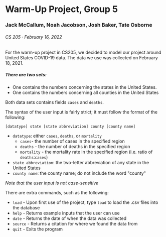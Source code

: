 # Warm-Up Project, Group 5
###   Jack McCallum, Noah Jacobson, Josh Baker, Tate Osborne
###### CS 205 · _February 16, 2022_

For the warm-up project in CS205, we decided to model our project
around United States COVID-19 data. The data we use was collected on February 18, 2021.

##### There are two sets:
- One contains the numbers concerning the states in the United States.
- One contains the numbers concerning all counties in the United States

Both data sets contains fields `cases` and `deaths`.

The syntax of the user input is fairly strict; it must follow the format of the following:
```
[datatype] state [state abbreviation] county [county name]
```
- `datatype`: either `cases`, `deaths`, or `mortality`
  - `cases`- the number of cases in the specified region
  - `deaths` - the number of deaths in the specified region
  - `mortality` - the mortality rate in the specified region (i.e. ratio of `deaths`:`cases`)
- `state abbreviation`: the two-letter abbreviation of any state in the United States
- `county name`: the county name; do not include the word "county"

_Note that the user input is not case-sensitive_

There are extra commands, such as the following:
- `load` - Upon first use of the project, type `load` to load the .csv files into the database
- `help` - Returns example inputs that the user can use
- `date` - Returns the date of when the data was collected
- `source` - Returns a citation for where we found the data from
- `quit` - Exits the program
